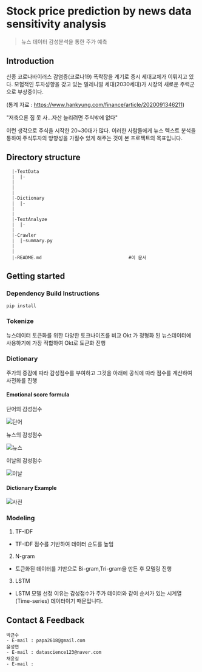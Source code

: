 # Stock price prediction by news data sensitivity analysis
> 뉴스 데이터 감성분석을 통한 주가 예측

## Introduction
신종 코로나바이러스 감염증(코로나19) 폭락장을 계기로 증시 세대교체가 이뤄지고 있다. 모험적인 투자성향을 갖고 있는 밀레니얼 세대(2030세대)가 시장의 새로운 주력군으로 부상중이다.

(통계 자료 : https://www.hankyung.com/finance/article/2020091346211)

"저축으론 집 못 사…자산 늘리려면 주식밖에 없다"

이런 생각으로 주식을 시작한 20~30대가 많다. 이러한 사람들에게 뉴스 텍스트 분석을 통하여 주식투자의 방향성을 가질수 있게 해주는 것이 본 프로젝트의 목표입니다.


##  Directory structure
``` 
  |-TextData           
  |  |-
  |  
  |  
  |
  |-Dictionary    
  |  |-
  |  
  |
  |-TextAnalyze   
  |  |-
  |
  |-Crawler                     
  |  |-summary.py                            
  |                          
  |
  |-README.md                                #이 문서

```
## Getting started
###  Dependency Build Instructions
```
pip install 

```

### Tokenize
 뉴스데이터 토큰화를 위한 다양한 토크나이즈를 비교
 Okt 가 정형화 된 뉴스데이터에 사용하기에 가장 적합하여 Okt로 토큰화 진행

### Dictionary
 주가의 증감에 따라 감성점수를 부여하고 그것을 아래에 공식에 따라 점수를 계산하여 사전화를 진행
 
#### Emotional score formula
 단어의 감성점수

![단어](./)
 
 뉴스의 감성점수

![뉴스](./)
 
 이날의 감성점수

![이날](./)

#### Dictionary Example
![사전](./)

### Modeling
1.  TF-IDF 
- TF-IDF 점수를 기반하여 데이터 순도를 높임
2. N-gram
- 토큰화된 데이터를 기반으로 Bi-gram,Tri-gram을 만든 후 모델링 진행
3. LSTM
- LSTM 모델 선정 이유는 감성점수가 주가 데이터와 같이 순서가 있는 시계열(Time-series) 데이터이기 때문입니다.
 

## Contact & Feedback
~~~
박근수 
- E-mail : papa2618@gmail.com
윤성연
- E-mail : datascience123@naver.com
채윤길  
- E-mail : 
~~~

